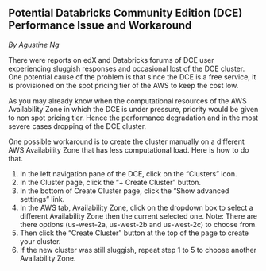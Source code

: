 
## Potential Databricks Community Edition (DCE) Performance Issue and Workaround

*By Agustine Ng*

There were reports on edX and Databricks forums of DCE user experiencing sluggish responses and occasional lost of the DCE cluster. One potential cause of the problem is that since the DCE is a free service, it is provisioned on the spot pricing tier of the AWS to keep the cost low. 

As you may already know when the computational resources of the AWS Availability Zone in which the DCE is under pressure, priority would be given to non spot pricing tier. Hence the performance degradation and in the most severe cases dropping of the DCE cluster.

One possible workaround is to create the cluster manually on a different AWS Availability Zone that has less computational load. Here is how to do that.

1.    In the left navigation pane of the DCE, click on the “Clusters” icon.
2.    In the Cluster page, click the “+ Create Cluster” button.
3.    In the bottom of Create Cluster page, click the “Show advanced settings” link.
4.    In the AWS tab, Availability Zone, click on the dropdown box to select a different Availability Zone then the current selected one.
Note: There are there options (us-west-2a, us-west-2b and us-west-2c) to choose from.
5.    Then click the “Create Cluster” button at the top of the page to create your cluster.
6.    If the new cluster was still sluggish, repeat step 1 to 5 to choose another Availability Zone.

